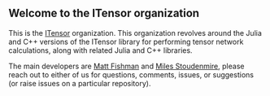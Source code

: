 ## Welcome to the ITensor organization

This is the [ITensor](https://itensor.org) organization.
This organization revolves around the Julia and C++ versions of the ITensor library for performing tensor network calculations, along
with related Julia and C++ libraries.

The main developers are [Matt Fishman](https://github.com/mtfishman) and [Miles Stoudenmire](https://github.com/emstoudenmire), please
reach out to either of us for questions, comments, issues, or suggestions (or raise issues on a particular repository).
